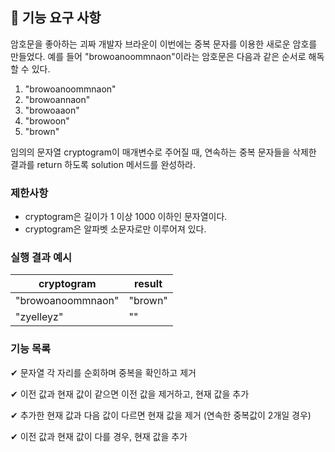 ## 🚀 기능 요구 사항

암호문을 좋아하는 괴짜 개발자 브라운이 이번에는 중복 문자를 이용한 새로운 암호를 만들었다. 예를 들어 "browoanoommnaon"이라는 암호문은 다음과 같은 순서로 해독할 수 있다.

1. "browoanoommnaon"
2. "browoannaon"
3. "browoaaon"
4. "browoon"
5. "brown"

임의의 문자열 cryptogram이 매개변수로 주어질 때, 연속하는 중복 문자들을 삭제한 결과를 return 하도록 solution 메서드를 완성하라.

### 제한사항

- cryptogram은 길이가 1 이상 1000 이하인 문자열이다.
- cryptogram은 알파벳 소문자로만 이루어져 있다.

### 실행 결과 예시

| cryptogram        | result  |
| ----------------- | ------- |
| "browoanoommnaon" | "brown" |
| "zyelleyz"        | ""      |

### 기능 목록

✔ 문자열 각 자리를 순회하며 중복을 확인하고 제거

✔ 이전 값과 현재 값이 같으면 이전 값을 제거하고, 현재 값을 추가

✔ 추가한 현재 값과 다음 값이 다르면 현재 값을 제거 (연속한 중복값이 2개일 경우)

✔ 이전 값과 현재 값이 다를 경우, 현재 값을 추가
